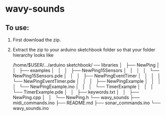 wavy-sounds
===========

To use:
----
1. First download the zip.
2. Extract the zip to your arduino sketchbook folder so that your folder hierarchy looks like

    /home/$USER/.../arduino sketchbook/
    ── libraries
    │   ├── NewPing
    │   │   ├── examples
    │   │   │   ├── NewPing15Sensors
    │   │   │   │   └── NewPing15Sensors.pde
    │   │   │   ├── NewPingEventTimer
    │   │   │   │   └── NewPingEventTimer.pde
    │   │   │   ├── NewPingExample
    │   │   │   │   └── NewPingExample.ino
    │   │   │   └── TimerExample
    │   │   │       └── TimerExample.pde
    │   │   ├── keywords.txt
    │   │   ├── NewPing.cpp
    │   │   └── NewPing.h
    └── wavy_sounds
        ├── midi_commands.ino
        ├── README.md
        ├── sonar_commands.ino
        └── wavy_sounds.ino

